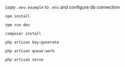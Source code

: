 copy `.env.example` to `.env` and configure db connection


`npm install`

`npm run dev`

`composer install`

`php artisan key:generate`

`php artisan queue:work`

`php artisan serve`